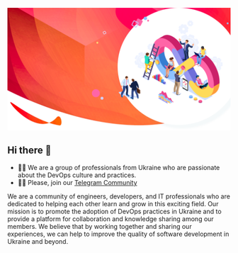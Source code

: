 ![DevOps](profile/assets/devops_consulting_service_by_fineshift_dfj3gip.png)

## Hi there 👋

- 🙋‍♀️ We are a group of professionals from Ukraine who are passionate about the DevOps culture and practices.
- 👩‍💻 Please, join our [Telegram Community](https://t.me/+9DAXdbxCWc5iYWY6)

<!--

**Here are some ideas to get you started:**

🙋‍♀️ A short introduction - what is your organization all about?
🌈 Contribution guidelines - how can the community get involved?
👩‍💻 Useful resources - where can the community find your docs? Is there anything else the community should know?
🍿 Fun facts - what does your team eat for breakfast?
🧙 Remember, you can do mighty things with the power of [Markdown](https://docs.github.com/github/writing-on-github/getting-started-with-writing-and-formatting-on-github/basic-writing-and-formatting-syntax)
-->

We are a community of engineers, developers, and IT professionals who are dedicated to helping each other learn and grow in this exciting field. Our mission is to promote the adoption of DevOps practices in Ukraine and to provide a platform for collaboration and knowledge sharing among our members. We believe that by working together and sharing our experiences, we can help to improve the quality of software development in Ukraine and beyond.
